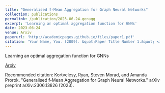 ```yaml
---
title: "Generalised f-Mean Aggregation for Graph Neural Networks"
collection: publications
permalink: /publication/2023-06-24-genagg
excerpt: 'Learning an optimal aggregation function for GNNs'
date: 2023-06-24
venue: Arxiv
paperurl: 'http://academicpages.github.io/files/paper1.pdf'
citation: 'Your Name, You. (2009). &quot;Paper Title Number 1.&quot; <i>Journal 1</i>. 1(1).'
---
```

Learning an optimal aggregation function for GNNs

[Arxiv](https://arxiv.org/abs/2306.13826)

Recommended citation: Kortvelesy, Ryan, Steven Morad, and Amanda Prorok. "Generalised f-Mean Aggregation for Graph Neural Networks." arXiv preprint arXiv:2306.13826 (2023).